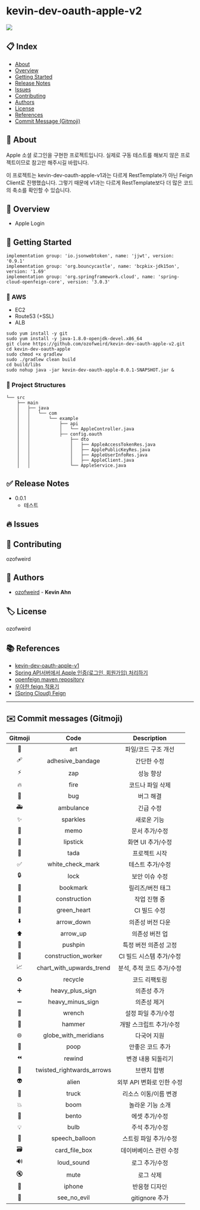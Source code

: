 # kevin-dev-oauth-apple-v2

![](https://img.shields.io/badge/version-0.0.1-brightgreen)

## 📋 Index
- [About](#🎉-about)
- [Overview](#👀-overview)
- [Getting Started](#🚀-getting-started)
- [Release Notes](#✅-release-notes)
- [Issues](#🔥-issues)
- [Contributing](#👥-contributing)
- [Authors](#👤-authors)
- [License](#🏷-license)
- [References](#📚-references)
- [Commit Message (Gitmoji)](#✉️-commit-messages-gitmoji)

## 🎉 About
Apple 소셜 로그인을 구현한 프로젝트입니다. 실제로 구동 테스트를 해보지 않은 프로젝트이므로 참고만 해주시길 바랍니다.

이 프로젝트는 kevin-dev-oauth-apple-v1과는 다르게 RestTemplate가 아닌 Feign Client로 진행했습니다.
그렇기 때문에 v1과는 다르게 RestTemplate보다 더 많은 코드의 축소를 확인할 수 있습니다.

## 👀 Overview
- Apple Login

## 🚀 Getting Started
```
implementation group: 'io.jsonwebtoken', name: 'jjwt', version: '0.9.1'
implementation group: 'org.bouncycastle', name: 'bcpkix-jdk15on', version: '1.69'
implementation group: 'org.springframework.cloud', name: 'spring-cloud-openfeign-core', version: '3.0.3'
```

### 🔹 AWS
- EC2
- Route53 (+SSL)
- ALB

```
sudo yum install -y git 
sudo yum install -y java-1.8.0-openjdk-devel.x86_64 
git clone https://github.com/ozofweird/kevin-dev-oauth-apple-v2.git 
cd kevin-dev-oauth-apple 
sudo chmod +x gradlew 
sudo ./gradlew clean build 
cd build/libs 
sudo nohup java -jar kevin-dev-oauth-apple-0.0.1-SNAPSHOT.jar &
```

### 🔹 Project Structures
```
└── src
    ├── main
    │   ├── java
    │   │   └── com
    │   │       └── example
    │   │           ├── api
    │   │           │   └── AppleController.java
    │   │           ├── config.oauth
    │   │               ├── dto
    │   │               │   ├── AppleAccessTokenRes.java
    │   │               │   ├── ApplePublicKeyRes.java
    │   │               │   ├── AppleUserInfoRes.java
    │   │               │   ├── AppleClient.java
    │   │               └── AppleService.java
```

## ✅ Release Notes
* 0.0.1
    * 테스트

## 🔥 Issues

## 👥 Contributing
ozofweird

## 👤 Authors
- [ozofweird](https://github.com/ozofweird) - **Kevin Ahn**

## 🏷 License
ozofweird

## 📚 References
- [kevin-dev-oauth-apple-v1](https://github.com/ozofweird/kevin-dev-oauth-apple-v1.git)
- [Spring API서버에서 Apple 인증(로그인, 회원가입) 처리하기](https://hwannny.tistory.com/71)
- [openfeign maven repository](https://mvnrepository.com/artifact/org.springframework.cloud/spring-cloud-openfeign-core)
- [우아한 feign 적용기](https://techblog.woowahan.com/2630/)
- [(Spring Cloud) Feign](https://supawer0728.github.io/2018/03/11/Spring-Cloud-Feign/)

---

## ✉️ Commit messages (Gitmoji)

|Gitmoji|Code|Description|
|:-----:|:---:|:--------:|
|🎨|art|파일/코드 구조 개선|
|🩹|adhesive_bandage|간단한 수정|
|⚡️|zap|성능 향상|
|🔥️|fire|코드나 파일 삭제|
|🐛️|bug|버그 해결|
|🚑️|ambulance|긴급 수정|
|✨️|sparkles|새로운 기능|
|📝️|memo|문서 추가/수정|
|💄️|lipstick|화면 UI 추가/수정|
|🎉️|tada|프로젝트 시작|
|✅️|white_check_mark|테스트 추가/수정|
|🔒️|lock|보안 이슈 수정|
|🔖️|bookmark|릴리즈/버전 태그|
|🚧|construction|작업 진행 중|
|💚|green_heart|CI 빌드 수정|
|⬇️|arrow_down|의존성 버전 다운|
|⬆️|arrow_up|의존성 버전 업|
|📌|pushpin|특정 버전 의존성 고정|
|👷|construction_worker|CI 빌드 시스템 추가/수정|
|📈|chart_with_upwards_trend|분석, 추적 코드 추가/수정|
|♻️|recycle|코드 리팩토링|
|➕|heavy_plus_sign|의존성 추가|
|➖|heavy_minus_sign|의존성 제거|
|🔧|wrench|설정 파일 추가/수정|
|🔨|hammer|개발 스크립트 추가/수정|
|🌐|globe_with_meridians|다국어 지원|
|💩|poop|안좋은 코드 추가|
|⏪|rewind|변경 내용 되돌리기|
|🔀|twisted_rightwards_arrows|브랜치 합병|
|👽|alien|외부 API 변화로 인한 수정|
|🚚|truck|리소스 이동/이름 변경|
|💥|boom|놀라운 기능 소개|
|🍱|bento|에셋 추가/수정|
|💡|bulb|주석 추가/수정|
|💬|speech_balloon|스트링 파일 추가/수정|
|🗃|card_file_box|데이버베이스 관련 수정|
|🔊|loud_sound|로그 추가/수정|
|🔇|mute|로그 삭제|
|📱|iphone|반응형 디자인|
|🙈|see_no_evil|gitignore 추가|
